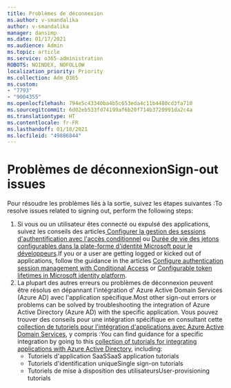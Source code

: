```yaml
---
title: Problèmes de déconnexion
ms.author: v-smandalika
author: v-smandalika
manager: dansimp
ms.date: 01/17/2021
ms.audience: Admin
ms.topic: article
ms.service: o365-administration
ROBOTS: NOINDEX, NOFOLLOW
localization_priority: Priority
ms.collection: Adm_O365
ms.custom:
- "7793"
- "9004355"
ms.openlocfilehash: 794e5c43340ba4b5c653eda4c11b4480cd3fa710
ms.sourcegitcommit: 6d02eb533fd74199af6b20f714b3720991da2c4a
ms.translationtype: HT
ms.contentlocale: fr-FR
ms.lasthandoff: 01/18/2021
ms.locfileid: "49886844"
---
```

# <a name="sign-out-issues"></a><span data-ttu-id="4a546-102">Problèmes de déconnexion</span><span class="sxs-lookup"><span data-stu-id="4a546-102">Sign-out issues</span></span>

<span data-ttu-id="4a546-103">Pour résoudre les problèmes liés à la sortie, suivez les étapes suivantes :</span><span class="sxs-lookup"><span data-stu-id="4a546-103">To resolve issues related to signing out, perform the following steps:</span></span>

1. <span data-ttu-id="4a546-104">Si vous ou un utilisateur êtes connecté ou expulsé des applications, suivez les conseils des articles[ Configurer la gestion des sessions d'authentification avec l'accès conditionnel](https://docs.microsoft.com/azure/active-directory/conditional-access/howto-conditional-access-session-lifetime) ou [Durée de vie des jetons configurables dans la plate-forme d'identité Microsoft pour le développeurs](https://docs.microsoft.com/azure/active-directory/develop/active-directory-configurable-token-lifetimes).</span><span class="sxs-lookup"><span data-stu-id="4a546-104">If you or a user are getting logged or kicked out of applications, follow the guidance in the articles [Configure authentication session management with Conditional Access](https://docs.microsoft.com/azure/active-directory/conditional-access/howto-conditional-access-session-lifetime) or [Configurable token lifetimes in Microsoft identity platform](https://docs.microsoft.com/azure/active-directory/develop/active-directory-configurable-token-lifetimes).</span></span>
2. <span data-ttu-id="4a546-105">La plupart des autres erreurs ou problèmes de déconnexion peuvent être résolus en dépannant l'intégration d' Azure Active Domain Services (Azure AD) avec l'application spécifique.</span><span class="sxs-lookup"><span data-stu-id="4a546-105">Most other sign-out errors or problems can be solved by troubleshooting the integration of Azure Active Directory (Azure AD) with the specific application.</span></span> <span data-ttu-id="4a546-106">Vous pouvez trouver des conseils pour une intégration spécifique en consultant cette [collection de tutoriels pour l'intégration d'applications avec Azure Active Domain Services](https://docs.microsoft.com/azure/active-directory/saas-apps/tutorial-list), y compris :</span><span class="sxs-lookup"><span data-stu-id="4a546-106">You can find guidance for a specific integration by going to this [collection of tutorials for integrating applications with Azure Active Directory](https://docs.microsoft.com/azure/active-directory/saas-apps/tutorial-list), including:</span></span>
    - <span data-ttu-id="4a546-107">Tutoriels d'application SaaS</span><span class="sxs-lookup"><span data-stu-id="4a546-107">SaaS application tutorials</span></span>
    - <span data-ttu-id="4a546-108">Tutoriels d'identification unique</span><span class="sxs-lookup"><span data-stu-id="4a546-108">Single sign-on tutorials</span></span>
    - <span data-ttu-id="4a546-109">Tutoriels de mise à disposition des utilisateurs</span><span class="sxs-lookup"><span data-stu-id="4a546-109">User-provisioning tutorials</span></span>
